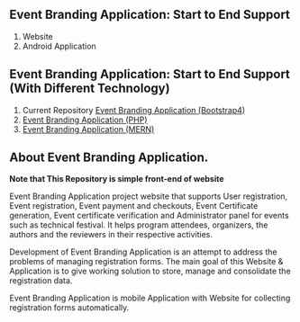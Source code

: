 ## Event Branding Application: Start to End Support

1. Website
2. Android Application

## Event Branding Application: Start to End Support (With Different Technology)

1. Current Repository [Event Branding Application (Bootstrap4)](https://github.com/vrbait1107/EVENT_BRANDING_WEBSITE_FRONT_END)
2. [Event Branding Application (PHP) ](https://github.com/vrbait1107/EVENT_BRANDING_APPLICATION)
3. [Event Branding Application (MERN)](https://github.com/vrbait1107/MERN_EVENT_BRANDING_APPLICATION)

## About Event Branding Application.

**Note that This Repository is simple front-end of website**

Event Branding Application project website that supports User registration, Event registration, Event payment and checkouts, Event Certificate generation, Event certificate verification and Administrator panel for events such as technical festival. It helps program attendees, organizers, the authors and the reviewers in their respective activities.

Development of Event Branding Application is an attempt to address the problems of managing registration forms. The main goal of this Website & Application is to give working solution to store, manage and consolidate the registration data.

Event Branding Application is mobile Application with Website for collecting registration forms automatically.
